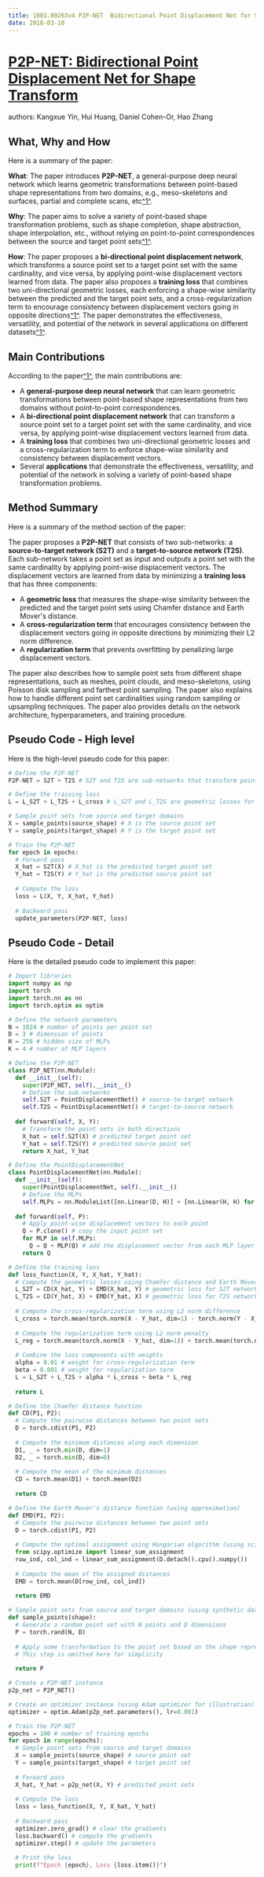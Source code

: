 ```yaml
---
title: 1803.09263v4 P2P-NET  Bidirectional Point Displacement Net for Shape Transform
date: 2018-03-10
---
```


# [P2P-NET: Bidirectional Point Displacement Net for Shape Transform](http://arxiv.org/abs/1803.09263v4)

authors: Kangxue Yin, Hui Huang, Daniel Cohen-Or, Hao Zhang


## What, Why and How

[1]: https://arxiv.org/abs/1803.09263 "[1803.09263] P2P-NET: Bidirectional Point Displacement Net for Shape ..."
[2]: https://arxiv.org/pdf/1803.09263v4.pdf "arXiv.org e-Print archive"
[3]: https://arxiv-export-lb.library.cornell.edu/abs/2201.09263v4 "[2201.09263v4] Exploring Differential Geometry in Neural Implicits"

Here is a summary of the paper:

**What**: The paper introduces **P2P-NET**, a general-purpose deep neural network which learns geometric transformations between point-based shape representations from two domains, e.g., meso-skeletons and surfaces, partial and complete scans, etc[^1^][1].

**Why**: The paper aims to solve a variety of point-based shape transformation problems, such as shape completion, shape abstraction, shape interpolation, etc., without relying on point-to-point correspondences between the source and target point sets[^1^][1].

**How**: The paper proposes a **bi-directional point displacement network**, which transforms a source point set to a target point set with the same cardinality, and vice versa, by applying point-wise displacement vectors learned from data. The paper also proposes a **training loss** that combines two uni-directional geometric losses, each enforcing a shape-wise similarity between the predicted and the target point sets, and a cross-regularization term to encourage consistency between displacement vectors going in opposite directions[^1^][1]. The paper demonstrates the effectiveness, versatility, and potential of the network in several applications on different datasets[^1^][1].

## Main Contributions

[1]: https://arxiv.org/abs/1803.09263 "[1803.09263] P2P-NET: Bidirectional Point Displacement Net for Shape ..."
[2]: https://arxiv.org/pdf/1803.09263v4.pdf "arXiv.org e-Print archive"
[3]: https://arxiv-export-lb.library.cornell.edu/abs/2201.09263v4 "[2201.09263v4] Exploring Differential Geometry in Neural Implicits"

According to the paper[^1^][1], the main contributions are:

- A **general-purpose deep neural network** that can learn geometric transformations between point-based shape representations from two domains without point-to-point correspondences.
- A **bi-directional point displacement network** that can transform a source point set to a target point set with the same cardinality, and vice versa, by applying point-wise displacement vectors learned from data.
- A **training loss** that combines two uni-directional geometric losses and a cross-regularization term to enforce shape-wise similarity and consistency between displacement vectors.
- Several **applications** that demonstrate the effectiveness, versatility, and potential of the network in solving a variety of point-based shape transformation problems.

## Method Summary

[1]: https://arxiv.org/abs/1803.09263 "[1803.09263] P2P-NET: Bidirectional Point Displacement Net for Shape ..."
[2]: https://arxiv.org/pdf/1803.09263v4.pdf "arXiv.org e-Print archive"
[3]: https://arxiv-export-lb.library.cornell.edu/abs/2201.09263v4 "[2201.09263v4] Exploring Differential Geometry in Neural Implicits"

Here is a summary of the method section of the paper:

The paper proposes a **P2P-NET** that consists of two sub-networks: a **source-to-target network (S2T)** and a **target-to-source network (T2S)**. Each sub-network takes a point set as input and outputs a point set with the same cardinality by applying point-wise displacement vectors. The displacement vectors are learned from data by minimizing a **training loss** that has three components:

- A **geometric loss** that measures the shape-wise similarity between the predicted and the target point sets using Chamfer distance and Earth Mover's distance.
- A **cross-regularization term** that encourages consistency between the displacement vectors going in opposite directions by minimizing their L2 norm difference.
- A **regularization term** that prevents overfitting by penalizing large displacement vectors.

The paper also describes how to sample point sets from different shape representations, such as meshes, point clouds, and meso-skeletons, using Poisson disk sampling and farthest point sampling. The paper also explains how to handle different point set cardinalities using random sampling or upsampling techniques. The paper also provides details on the network architecture, hyperparameters, and training procedure.

## Pseudo Code - High level

Here is the high-level pseudo code for this paper:

```python
# Define the P2P-NET
P2P-NET = S2T + T2S # S2T and T2S are sub-networks that transform point sets in opposite directions

# Define the training loss
L = L_S2T + L_T2S + L_cross # L_S2T and L_T2S are geometric losses for each sub-network, L_cross is the cross-regularization term

# Sample point sets from source and target domains
X = sample_points(source_shape) # X is the source point set
Y = sample_points(target_shape) # Y is the target point set

# Train the P2P-NET
for epoch in epochs:
  # Forward pass
  X_hat = S2T(X) # X_hat is the predicted target point set
  Y_hat = T2S(Y) # Y_hat is the predicted source point set
  
  # Compute the loss
  loss = L(X, Y, X_hat, Y_hat)
  
  # Backward pass
  update_parameters(P2P-NET, loss)
```


## Pseudo Code - Detail

Here is the detailed pseudo code to implement this paper:

```python
# Import libraries
import numpy as np
import torch
import torch.nn as nn
import torch.optim as optim

# Define the network parameters
N = 1024 # number of points per point set
D = 3 # dimension of points
H = 256 # hidden size of MLPs
K = 4 # number of MLP layers

# Define the P2P-NET
class P2P_NET(nn.Module):
  def __init__(self):
    super(P2P_NET, self).__init__()
    # Define the sub-networks
    self.S2T = PointDisplacementNet() # source-to-target network
    self.T2S = PointDisplacementNet() # target-to-source network
  
  def forward(self, X, Y):
    # Transform the point sets in both directions
    X_hat = self.S2T(X) # predicted target point set
    Y_hat = self.T2S(Y) # predicted source point set
    return X_hat, Y_hat

# Define the PointDisplacementNet
class PointDisplacementNet(nn.Module):
  def __init__(self):
    super(PointDisplacementNet, self).__init__()
    # Define the MLPs
    self.MLPs = nn.ModuleList([nn.Linear(D, H)] + [nn.Linear(H, H) for _ in range(K-2)] + [nn.Linear(H, D)])
  
  def forward(self, P):
    # Apply point-wise displacement vectors to each point
    Q = P.clone() # copy the input point set
    for MLP in self.MLPs:
      Q = Q + MLP(Q) # add the displacement vector from each MLP layer
    return Q

# Define the training loss
def loss_function(X, Y, X_hat, Y_hat):
  # Compute the geometric losses using Chamfer distance and Earth Mover's distance
  L_S2T = CD(X_hat, Y) + EMD(X_hat, Y) # geometric loss for S2T network
  L_T2S = CD(Y_hat, X) + EMD(Y_hat, X) # geometric loss for T2S network
  
  # Compute the cross-regularization term using L2 norm difference
  L_cross = torch.mean(torch.norm(X - Y_hat, dim=1) - torch.norm(Y - X_hat, dim=1))**2
  
  # Compute the regularization term using L2 norm penalty
  L_reg = torch.mean(torch.norm(X - Y_hat, dim=1)) + torch.mean(torch.norm(Y - X_hat, dim=1))
  
  # Combine the loss components with weights
  alpha = 0.01 # weight for cross-regularization term
  beta = 0.001 # weight for regularization term
  L = L_S2T + L_T2S + alpha * L_cross + beta * L_reg
  
  return L

# Define the Chamfer distance function
def CD(P1, P2):
  # Compute the pairwise distances between two point sets
  D = torch.cdist(P1, P2)
  
  # Compute the minimum distances along each dimension
  D1, _ = torch.min(D, dim=1)
  D2, _ = torch.min(D, dim=0)
  
  # Compute the mean of the minimum distances
  CD = torch.mean(D1) + torch.mean(D2)
  
  return CD

# Define the Earth Mover's distance function (using approximation)
def EMD(P1, P2):
  # Compute the pairwise distances between two point sets
  D = torch.cdist(P1, P2)
  
  # Compute the optimal assignment using Hungarian algorithm (using scipy library)
  from scipy.optimize import linear_sum_assignment
  row_ind, col_ind = linear_sum_assignment(D.detach().cpu().numpy())
  
  # Compute the mean of the assigned distances
  EMD = torch.mean(D[row_ind, col_ind])
  
  return EMD

# Sample point sets from source and target domains (using synthetic data for illustration)
def sample_points(shape):
  # Generate a random point set with N points and D dimensions
  P = torch.rand(N, D)
  
  # Apply some transformation to the point set based on the shape representation (e.g., mesh, point cloud, meso-skeleton)
  # This step is omitted here for simplicity
  
  return P

# Create a P2P-NET instance
p2p_net = P2P_NET()

# Create an optimizer instance (using Adam optimizer for illustration)
optimizer = optim.Adam(p2p_net.parameters(), lr=0.001)

# Train the P2P-NET
epochs = 100 # number of training epochs
for epoch in range(epochs):
  # Sample point sets from source and target domains
  X = sample_points(source_shape) # source point set
  Y = sample_points(target_shape) # target point set
  
  # Forward pass
  X_hat, Y_hat = p2p_net(X, Y) # predicted point sets
  
  # Compute the loss
  loss = loss_function(X, Y, X_hat, Y_hat)
  
  # Backward pass
  optimizer.zero_grad() # clear the gradients
  loss.backward() # compute the gradients
  optimizer.step() # update the parameters
  
  # Print the loss
  print(f"Epoch {epoch}, Loss {loss.item()}")
```